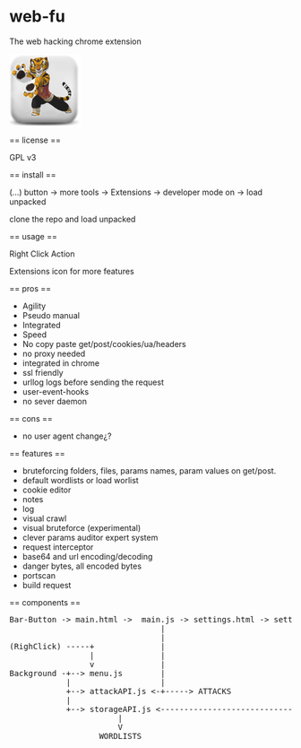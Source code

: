 # web-fu
The web hacking chrome extension

![Web-Fu](img/nuke_128.png)


== license == 

GPL v3


== install == 

(...) button -> more tools -> Extensions -> developer mode on -> load unpacked

clone the repo and load unpacked

== usage ==

Right Click          Action

Extensions icon for more features


== pros ==
- Agility
- Pseudo manual
- Integrated
- Speed
- No copy paste get/post/cookies/ua/headers
- no proxy needed
- integrated in chrome
- ssl friendly
- urllog logs before sending the request
- user-event-hooks
- no sever daemon 

== cons ==
- no user agent change¿?

== features ==
- bruteforcing folders, files, params names, param values on get/post.
- default wordlists or load worlist
- cookie editor
- notes
- log
- visual crawl
- visual bruteforce (experimental)
- clever params auditor expert system
- request interceptor
- base64 and url encoding/decoding
- danger bytes, all encoded bytes
- portscan
- build request


== components ==

<pre>
Bar-Button -> main.html ->  main.js -> settings.html -> settings.js
                                |                           |
                                |                           |
(RighClick) -----+              |                           |
                 |              |                           |
                 v              |                           |
Background -+--> menu.js        |                           |
            |                   |                           |
            +--> attackAPI.js <-+-----> ATTACKS             |
            |                                               |
            +--> storageAPI.js <----------------------------+
                       |
                       V
                   WORDLISTS

</pre>
